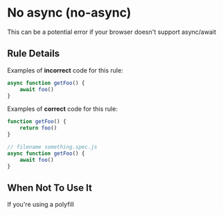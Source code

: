 # No async (no-async)

This can be a potential error if your browser doesn't support async/await

## Rule Details

Examples of **incorrect** code for this rule:

```js
async function getFoo() {
    await foo()
}
```

Examples of **correct** code for this rule:

```js
function getFoo() {
    return foo()
}

// filename something.spec.js
async function getFoo() {
    await foo()
}
```

## When Not To Use It

If you're using a polyfill
